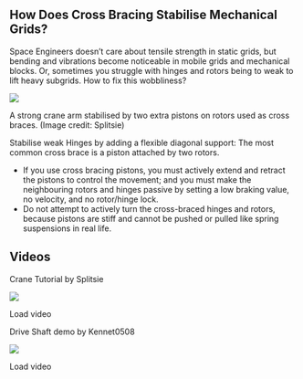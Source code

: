 
## How Does Cross Bracing Stabilise Mechanical Grids?

Space Engineers doesn’t care about tensile strength in static grids, but bending and vibrations become noticeable in mobile grids and mechanical blocks. Or, sometimes you struggle with hinges and rotors being to weak to lift heavy subgrids. How to fix this wobbliness?

[![](https://spaceengineers.wiki.gg/images/thumb/f/fd/Pistons-as-cross-braces.jpg/320px-Pistons-as-cross-braces.jpg?152e28)](https://spaceengineers.wiki.gg/wiki/File:Pistons-as-cross-braces.jpg)

A strong crane arm stabilised by two extra pistons on rotors used as cross braces. (Image credit: Splitsie)

Stabilise weak Hinges by adding a flexible diagonal support: The most common cross brace is a piston attached by two rotors.

*   If you use cross bracing pistons, you must actively extend and retract the pistons to control the movement; and you must make the neighbouring rotors and hinges passive by setting a low braking value, no velocity, and no rotor/hinge lock.
*   Do not attempt to actively turn the cross-braced hinges and rotors, because pistons are stiff and cannot be pushed or pulled like spring suspensions in real life.

## Videos

Crane Tutorial by Splitsie  

![](https://i.ytimg.com/vi/8MzQ2jzpn8I/hqdefault.jpg)

Load video

Drive Shaft demo by Kennet0508  

![](https://i.ytimg.com/vi/1lLTYX2hEFo/hqdefault.jpg)

Load video